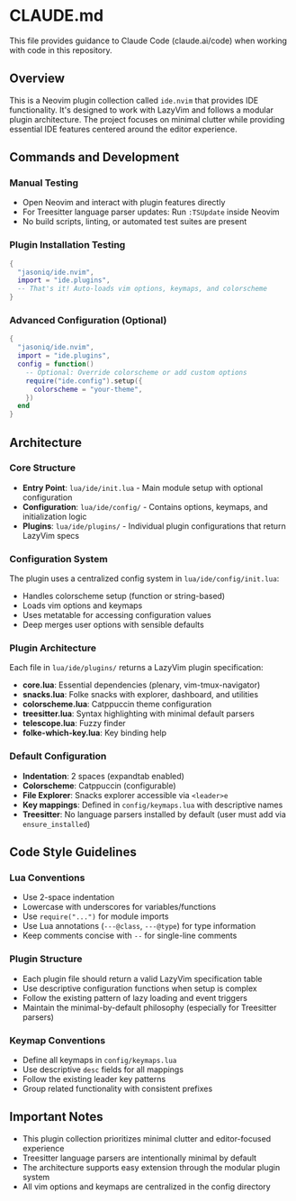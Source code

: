 # CLAUDE.md

This file provides guidance to Claude Code (claude.ai/code) when working with code in this repository.

## Overview

This is a Neovim plugin collection called `ide.nvim` that provides IDE functionality. It's designed to work with LazyVim and follows a modular plugin architecture. The project focuses on minimal clutter while providing essential IDE features centered around the editor experience.

## Commands and Development

### Manual Testing
- Open Neovim and interact with plugin features directly
- For Treesitter language parser updates: Run `:TSUpdate` inside Neovim
- No build scripts, linting, or automated test suites are present

### Plugin Installation Testing
```lua
{
  "jasoniq/ide.nvim",
  import = "ide.plugins",
  -- That's it! Auto-loads vim options, keymaps, and colorscheme
}
```

### Advanced Configuration (Optional)
```lua
{
  "jasoniq/ide.nvim",
  import = "ide.plugins",
  config = function()
    -- Optional: Override colorscheme or add custom options
    require("ide.config").setup({
      colorscheme = "your-theme",
    })
  end
}
```

## Architecture

### Core Structure
- **Entry Point**: `lua/ide/init.lua` - Main module setup with optional configuration
- **Configuration**: `lua/ide/config/` - Contains options, keymaps, and initialization logic
- **Plugins**: `lua/ide/plugins/` - Individual plugin configurations that return LazyVim specs

### Configuration System
The plugin uses a centralized config system in `lua/ide/config/init.lua`:
- Handles colorscheme setup (function or string-based)
- Loads vim options and keymaps
- Uses metatable for accessing configuration values
- Deep merges user options with sensible defaults

### Plugin Architecture
Each file in `lua/ide/plugins/` returns a LazyVim plugin specification:
- **core.lua**: Essential dependencies (plenary, vim-tmux-navigator)
- **snacks.lua**: Folke snacks with explorer, dashboard, and utilities
- **colorscheme.lua**: Catppuccin theme configuration
- **treesitter.lua**: Syntax highlighting with minimal default parsers
- **telescope.lua**: Fuzzy finder
- **folke-which-key.lua**: Key binding help

### Default Configuration
- **Indentation**: 2 spaces (expandtab enabled)
- **Colorscheme**: Catppuccin (configurable)
- **File Explorer**: Snacks explorer accessible via `<leader>e`
- **Key mappings**: Defined in `config/keymaps.lua` with descriptive names
- **Treesitter**: No language parsers installed by default (user must add via `ensure_installed`)

## Code Style Guidelines

### Lua Conventions
- Use 2-space indentation
- Lowercase with underscores for variables/functions
- Use `require("...")` for module imports
- Use Lua annotations (`---@class`, `---@type`) for type information
- Keep comments concise with `--` for single-line comments

### Plugin Structure
- Each plugin file should return a valid LazyVim specification table
- Use descriptive configuration functions when setup is complex
- Follow the existing pattern of lazy loading and event triggers
- Maintain the minimal-by-default philosophy (especially for Treesitter parsers)

### Keymap Conventions
- Define all keymaps in `config/keymaps.lua`
- Use descriptive `desc` fields for all mappings
- Follow the existing leader key patterns
- Group related functionality with consistent prefixes

## Important Notes

- This plugin collection prioritizes minimal clutter and editor-focused experience
- Treesitter language parsers are intentionally minimal by default
- The architecture supports easy extension through the modular plugin system
- All vim options and keymaps are centralized in the config directory